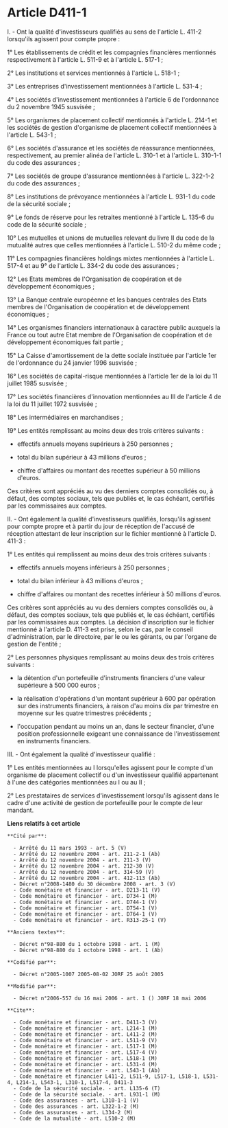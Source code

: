 # Article D411-1

I. - Ont la qualité d'investisseurs qualifiés au sens de l'article L. 411-2 lorsqu'ils agissent pour compte propre :

1° Les établissements de crédit et les compagnies financières mentionnés respectivement à l'article L. 511-9 et à l'article
L. 517-1 ;

2° Les institutions et services mentionnés à l'article L. 518-1 ;

3° Les entreprises d'investissement mentionnées à l'article L. 531-4 ;

4° Les sociétés d'investissement mentionnées à l'article 6 de l'ordonnance du 2 novembre 1945 susvisée ;

5° Les organismes de placement collectif mentionnés à l'article L. 214-1 et les sociétés de gestion d'organisme de placement
collectif mentionnées à l'article L. 543-1 ;

6° Les sociétés d'assurance et les sociétés de réassurance mentionnées, respectivement, au premier alinéa de l'article L.
310-1 et à l'article L. 310-1-1 du code des assurances ;

7° Les sociétés de groupe d'assurance mentionnées à l'article L. 322-1-2 du code des assurances ;

8° Les institutions de prévoyance mentionnées à l'article L. 931-1 du code de la sécurité sociale ;

9° Le fonds de réserve pour les retraites mentionné à l'article L. 135-6 du code de la sécurité sociale ;

10° Les mutuelles et unions de mutuelles relevant du livre II du code de la mutualité autres que celles mentionnées à
l'article L. 510-2 du même code ;

11° Les compagnies financières holdings mixtes mentionnées à l'article L. 517-4 et au 9° de l'article L. 334-2 du code des
assurances ;

12° Les Etats membres de l'Organisation de coopération et de développement économiques ;

13° La Banque centrale européenne et les banques centrales des Etats membres de l'Organisation de coopération et de
développement économiques ;

14° Les organismes financiers internationaux à caractère public auxquels la France ou tout autre Etat membre de
l'Organisation de coopération et de développement économiques fait partie ;

15° La Caisse d'amortissement de la dette sociale instituée par l'article 1er de l'ordonnance du 24 janvier 1996 susvisée ;

16° Les sociétés de capital-risque mentionnées à l'article 1er de la loi du 11 juillet 1985 susvisée ;

17° Les sociétés financières d'innovation mentionnées au III de l'article 4 de la loi du 11 juillet 1972 susvisée ;

18° Les intermédiaires en marchandises ;

19° Les entités remplissant au moins deux des trois critères suivants :

- effectifs annuels moyens supérieurs à 250 personnes ;

- total du bilan supérieur à 43 millions d'euros ;

- chiffre d'affaires ou montant des recettes supérieur à 50 millions d'euros.

Ces critères sont appréciés au vu des derniers comptes consolidés ou, à défaut, des comptes sociaux, tels que publiés et, le
cas échéant, certifiés par les commissaires aux comptes.

II. - Ont également la qualité d'investisseurs qualifiés, lorsqu'ils agissent pour compte propre et à partir du jour de
réception de l'accusé de réception attestant de leur inscription sur le fichier mentionné à l'article D. 411-3 :

1° Les entités qui remplissent au moins deux des trois critères suivants :

- effectifs annuels moyens inférieurs à 250 personnes ;

- total du bilan inférieur à 43 millions d'euros ;

- chiffre d'affaires ou montant des recettes inférieur à 50 millions d'euros.

Ces critères sont appréciés au vu des derniers comptes consolidés ou, à défaut, des comptes sociaux, tels que publiés et, le
cas échéant, certifiés par les commissaires aux comptes. La décision d'inscription sur le fichier mentionné à l'article D.
411-3 est prise, selon le cas, par le conseil d'administration, par le directoire, par le ou les gérants, ou par l'organe de
gestion de l'entité ;

2° Les personnes physiques remplissant au moins deux des trois critères suivants :

- la détention d'un portefeuille d'instruments financiers d'une valeur supérieure à 500 000 euros ;

- la réalisation d'opérations d'un montant supérieur à 600  par opération sur des instruments financiers, à raison d'au moins
dix par trimestre en moyenne sur les quatre trimestres précédents ;

- l'occupation pendant au moins un an, dans le secteur financier, d'une position professionnelle exigeant une connaissance de
l'investissement en instruments financiers.

III. - Ont également la qualité d'investisseur qualifié :

1° Les entités mentionnées au I lorsqu'elles agissent pour le compte d'un organisme de placement collectif ou d'un
investisseur qualifié appartenant à l'une des catégories mentionnées au I ou au II ;

2° Les prestataires de services d'investissement lorsqu'ils agissent dans le cadre d'une activité de gestion de portefeuille
pour le compte de leur mandant.

**Liens relatifs à cet article**

	**Cité par**:

	  - Arrêté du 11 mars 1993 - art. 5 (V)
	  - Arrêté du 12 novembre 2004 - art. 211-2-1 (Ab)
	  - Arrêté du 12 novembre 2004 - art. 211-3 (V)
	  - Arrêté du 12 novembre 2004 - art. 212-30 (V)
	  - Arrêté du 12 novembre 2004 - art. 314-59 (V)
	  - Arrêté du 12 novembre 2004 - art. 412-113 (Ab)
	  - Décret n°2008-1480 du 30 décembre 2008 - art. 3 (V)
	  - Code monétaire et financier - art. D213-11 (V)
	  - Code monétaire et financier - art. D734-1 (M)
	  - Code monétaire et financier - art. D744-1 (V)
	  - Code monétaire et financier - art. D754-1 (V)
	  - Code monétaire et financier - art. D764-1 (V)
	  - Code monétaire et financier - art. R313-25-1 (V)

	**Anciens textes**:

	  - Décret n°98-880 du 1 octobre 1998 - art. 1 (M)
	  - Décret n°98-880 du 1 octobre 1998 - art. 1 (Ab)

	**Codifié par**:

	  - Décret n°2005-1007 2005-08-02 JORF 25 août 2005

	**Modifié par**:

	  - Décret n°2006-557 du 16 mai 2006 - art. 1 () JORF 18 mai 2006

	**Cite**:

	  - Code monétaire et financier - art. D411-3 (V)
	  - Code monétaire et financier - art. L214-1 (M)
	  - Code monétaire et financier - art. L411-2 (M)
	  - Code monétaire et financier - art. L511-9 (V)
	  - Code monétaire et financier - art. L517-1 (M)
	  - Code monétaire et financier - art. L517-4 (V)
	  - Code monétaire et financier - art. L518-1 (M)
	  - Code monétaire et financier - art. L531-4 (M)
	  - Code monétaire et financier - art. L543-1 (Ab)
	  - Code monétaire et financier L411-2, L511-9, L517-1, L518-1, L531-4, L214-1, L543-1, L310-1, L517-4, D411-3
	  - Code de la sécurité sociale. - art. L135-6 (T)
	  - Code de la sécurité sociale. - art. L931-1 (M)
	  - Code des assurances - art. L310-1-1 (V)
	  - Code des assurances - art. L322-1-2 (M)
	  - Code des assurances - art. L334-2 (M)
	  - Code de la mutualité - art. L510-2 (M)
